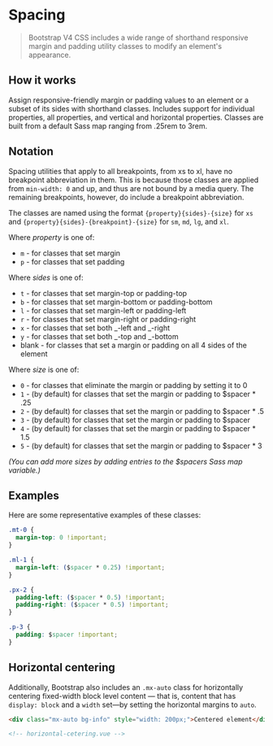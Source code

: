 # Spacing

> Bootstrap V4 CSS includes a wide range of shorthand responsive margin and padding utility classes
> to modify an element's appearance.

## How it works

Assign responsive-friendly margin or padding values to an element or a subset of its sides with
shorthand classes. Includes support for individual properties, all properties, and vertical and
horizontal properties. Classes are built from a default Sass map ranging from .25rem to 3rem.

## Notation

Spacing utilities that apply to all breakpoints, from xs to xl, have no breakpoint abbreviation in
them. This is because those classes are applied from `min-width: 0` and up, and thus are not bound
by a media query. The remaining breakpoints, however, do include a breakpoint abbreviation.

The classes are named using the format `{property}{sides}-{size}` for `xs` and
`{property}{sides}-{breakpoint}-{size}` for `sm`, `md`, `lg`, and `xl`.

Where _property_ is one of:

- `m` - for classes that set margin
- `p` - for classes that set padding

Where _sides_ is one of:

- `t` - for classes that set margin-top or padding-top
- `b` - for classes that set margin-bottom or padding-bottom
- `l` - for classes that set margin-left or padding-left
- `r` - for classes that set margin-right or padding-right
- `x` - for classes that set both _-left and _-right
- `y` - for classes that set both _-top and _-bottom
- blank - for classes that set a margin or padding on all 4 sides of the element

Where _size_ is one of:

- `0` - for classes that eliminate the margin or padding by setting it to 0
- `1` - (by default) for classes that set the margin or padding to \$spacer \* .25
- `2` - (by default) for classes that set the margin or padding to \$spacer \* .5
- `3` - (by default) for classes that set the margin or padding to \$spacer
- `4` - (by default) for classes that set the margin or padding to \$spacer \* 1.5
- `5` - (by default) for classes that set the margin or padding to \$spacer \* 3

_(You can add more sizes by adding entries to the \$spacers Sass map variable.)_

## Examples

Here are some representative examples of these classes:

```css
.mt-0 {
  margin-top: 0 !important;
}

.ml-1 {
  margin-left: ($spacer * 0.25) !important;
}

.px-2 {
  padding-left: ($spacer * 0.5) !important;
  padding-right: ($spacer * 0.5) !important;
}

.p-3 {
  padding: $spacer !important;
}
```

## Horizontal centering

Additionally, Bootstrap also includes an `.mx-auto` class for horizontally centering fixed-width
block level content — that is, content that has `display: block` and a `width` set—by setting the
horizontal margins to `auto`.

```html
<div class="mx-auto bg-info" style="width: 200px;">Centered element</div>

<!-- horizontal-cetering.vue -->
```
